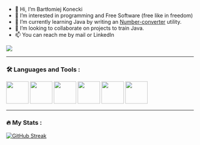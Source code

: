 - 👋 Hi, I’m Bartłomiej Konecki
- 👀 I’m interested in programming and Free Software (free like in freedom)
- 🌱 I’m currently learning Java by writing an [Number-converter](https://github.com/IQ8QI/Number-converter) utility.
- 💞️ I’m looking to collaborate on projects to train Java.
- 📫 You can reach me by mail or LinkedIn

<div>
  <a href="https://pl.linkedin.com/in/bart%C5%82omiej-konecki-39b002171">
    <img src=https://img.shields.io/badge/LinkedIn-blue?logo=linkedin&logoColor=white&style=for-the-badge>
  </a>
</div>

---

### :hammer_and_wrench: Languages and Tools :
<div>
  <img height=60 width=60 src="https://cdn.jsdelivr.net/gh/devicons/devicon/icons/debian/debian-plain-wordmark.svg"/>
  <img height=60 width=60 src="https://cdn.jsdelivr.net/gh/devicons/devicon/icons/java/java-original-wordmark.svg"/>
  <img height=60 width=60 src="https://cdn.jsdelivr.net/gh/devicons/devicon/icons/intellij/intellij-original-wordmark.svg"/>
  <img height=60 width=60 src="https://cdn.jsdelivr.net/gh/devicons/devicon/icons/html5/html5-plain-wordmark.svg"/>
  <img height=60 width=60 src="https://cdn.jsdelivr.net/gh/devicons/devicon/icons/css3/css3-plain-wordmark.svg"/>
  <img height=60 width=60 src="https://cdn.jsdelivr.net/gh/devicons/devicon/icons/microsoftsqlserver/microsoftsqlserver-plain-wordmark.svg" />
</div>

---
### :fire: My Stats :
[![GitHub Streak](https://streak-stats.demolab.com/?user=IQ8QI)](https://git.io/streak-stats)



<!---
IQ8QI/IQ8QI is a ✨ special ✨ repository because its `README.md` (this file) appears on your GitHub profile.
You can click the Preview link to take a look at your changes.
--->
